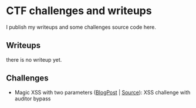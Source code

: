 # CTF challenges and writeups

I publish my writeups and some challenges source code here.

## Writeups
there is no writeup yet.

## Challenges
+ Magic XSS with two parameters ([BlogPost](https://medium.com/@m4shahab1/magic-xss-with-two-parameters-463559b03949) | [Source](tree/master/challenges/magic_xss_with_two_parameters)): XSS challenge with auditor bypass
